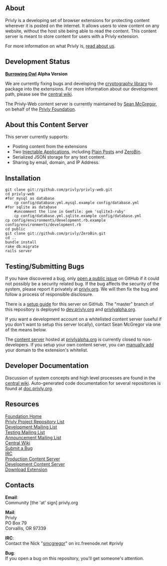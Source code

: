## About ##

Privly is a developing set of browser extensions for protecting content wherever it is posted on the internet. It allows users to view content on any website, without the host site being able to read the content. This content server is meant to store content for users with a Privly extension.

For more information on what Privly is, [read about us](https://priv.ly/pages/about).

## Development Status ##

**[Burrowing Owl](https://github.com/privly/privly-organization/wiki/Burrowing) Alpha Version**

We are currently fixing bugs and developing the [cryptography library](https://github.com/privly/privly-library/) to package into the extensions. For more information about our development path, please see the [central wiki](https://github.com/privly/privly-organization/wiki/Version-List).

The Privly-Web content server is currently maintained by [Sean McGregor](https://github.com/smcgregor), on behalf of the [Privly Foundation](http://www.privly.org).

## About this Content Server ##

This server currently supports:

* Posting content from the extensions
* Two [Injectable Applications](https://github.com/privly/privly-organization/wiki/Injectable-Applications), including [Plain Posts](https://github.com/privly/privly-organization/wiki/Posts) and [ZeroBin](https://github.com/privly/privly-organization/wiki/ZeroBin).
* Serialized JSON storage for any text content.
* Sharing by email, domain, and IP Address.

## Installation ##

    git clone git://github.com/privly/privly-web.git
    cd privly-web
    #for mysql as database
        cp config/database.yml.mysql.example config/database.yml
    #for sqlite as database
        #uncomment the line in Gemfile: gem 'sqlite3-ruby'
        cp config/database.yml.sqlite.example config/database.yml
    cp config/environments/development.rb.example config/environments/development.rb
    cd public
    git clone git://github.com/privly/ZeroBin.git
    cd ..
    bundle install
    rake db:migrate
    rails server

## Testing/Submitting Bugs ##

If you have discovered a bug, only [open a public issue](https://github.com/privly/privly-web/issues/new) on GitHub if it could not possibly be a security related bug. If the bug affects the security of the system, please report it privately at [privly.org](http://www.privly.org/content/bug-report). We will then fix the bug and follow a process of responsible disclosure.

There is a [setup guide](https://github.com/privly/privly-web/wiki/Setup-Guide-for-Developers) for this server on GitHub. The "master" branch of this repository is deployed to [dev.privly.org](https://dev.privly.org) and [privlyalpha.org](https://privlyalpha.org).

If you want a development account on a whitelisted content server (useful if you don't want to setup this server locally), contact Sean McGregor via one of the means below.

The [content server](https://github.com/privly/privly-web) hosted at [privlyalpha.org](https://privlyalpha.org) is currently closed to non-developers. If you setup your own content server, you can [manually add](https://github.com/privly/privly-organization/wiki/Manually-Adding-Domains-to-the-Whitelist) your domain to the extension's whitelist.

## Developer Documentation ##

Discussion of system concepts and high level processes are found in the [central wiki](https://github.com/privly/privly-organization/wiki). Auto-generated code documentation for several repositories is found at [doc.privly.org](http://doc.privly.org).

## Resources ##

[Foundation Home](http://www.privly.org)  
[Privly Project Repository List](https://github.com/privly)  
[Development Mailing List](http://groups.google.com/group/privly)  
[Testing Mailing List](http://groups.google.com/group/privly-test)  
[Announcement Mailing List](http://groups.google.com/group/privly-announce)  
[Central Wiki](https://github.com/privly/privly-organization/wiki)  
[Submit a Bug](http://www.privly.org/content/bug-report)  
[IRC](http://www.privly.org/content/irc)  
[Production Content Server](https://privlyalpha.org)  
[Development Content Server](https://dev.privly.org)  
[Download Extension](https://priv.ly/pages/download)  

## Contacts ##

**Email**:  
Community [the 'at' sign] privly.org  

**Mail**:  
Privly  
PO Box 79  
Corvallis, OR 97339 
 
**IRC**:  
Contact the Nick "[smcgregor](https://github.com/smcgregor)" on irc.freenode.net #privly

**Bug**:  
If you open a bug on this repository, you'll get someone's attention.

